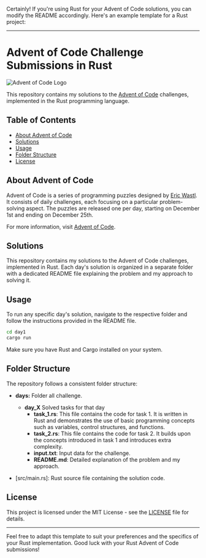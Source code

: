 Certainly! If you're using Rust for your Advent of Code solutions, you can modify the README accordingly. Here's an example template for a Rust project:

---

# Advent of Code Challenge Submissions in Rust

![Advent of Code Logo](https://adventofcode.com/favicon.png)

This repository contains my solutions to the [Advent of Code](https://adventofcode.com/) challenges, implemented in the Rust programming language.

## Table of Contents

- [About Advent of Code](#about-advent-of-code)
- [Solutions](#solutions)
- [Usage](#usage)
- [Folder Structure](#folder-structure)
- [License](#license)

## About Advent of Code

Advent of Code is a series of programming puzzles designed by [Eric Wastl](http://was.tl/). It consists of daily challenges, each focusing on a particular problem-solving aspect. The puzzles are released one per day, starting on December 1st and ending on December 25th.

For more information, visit [Advent of Code](https://adventofcode.com/).

## Solutions

This repository contains my solutions to the Advent of Code challenges, implemented in Rust. Each day's solution is organized in a separate folder with a dedicated README file explaining the problem and my approach to solving it.

## Usage

To run any specific day's solution, navigate to the respective folder and follow the instructions provided in the README file.

```bash
cd day1
cargo run
```

Make sure you have Rust and Cargo installed on your system.

## Folder Structure

The repository follows a consistent folder structure:

- **days:** Folder all challenge.
  - **day_X** Solved tasks for that day
    - **task_1.rs**: This file contains the code for task 1. It is written in Rust and demonstrates the use of basic programming concepts such as variables, control structures, and functions.
    - **task_2.rs**: This file contains the code for task 2. It builds upon the concepts introduced in task 1 and introduces extra complexity.
    - **input.txt**: Input data for the challenge.
    - **README.md**: Detailed explanation of the problem and my approach.

- [src/main.rs]: Rust source file containing the solution code.

## License

This project is licensed under the MIT License - see the [LICENSE](LICENSE) file for details.

---

Feel free to adapt this template to suit your preferences and the specifics of your Rust implementation. Good luck with your Rust Advent of Code submissions!